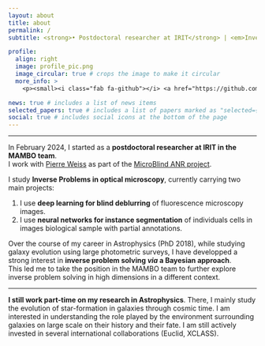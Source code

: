 ```yaml
---
layout: about
title: about
permalink: /
subtitle: <strong>• Postdoctoral researcher at IRIT</strong> | <em>Inverse Problems in optical microscopy</em><br><strong>• PhD in Astrophysics</strong> | <em> Large-scale structures and galaxy evolution from data</em>

profile:
  align: right
  image: profile_pic.png
  image_circular: true # crops the image to make it circular
  more_info: >
    <p><small><i class="fab fa-github"></i> <a href="https://github.com/fsarron"> @fsarron</a></small></p>

news: true # includes a list of news items
selected_papers: true # includes a list of papers marked as "selected={true}"
social: true # includes social icons at the bottom of the page
---
```


* * *

In February 2024, I started as a **postdoctoral researcher at IRIT in the MAMBO team**.  
I work with [Pierre Weiss](https://www.math.univ-toulouse.fr/~weiss/) as part of the [MicroBlind ANR project](https://anr.fr/Project-ANR-21-CE48-0008).

I study **Inverse Problems in optical microscopy**, currently carrying two main projects: 
1. I use **deep learning for blind deblurring** of fluorescence microscopy images.
2. I use **neural networks for instance segmentation** of individuals cells in images biological sample with partial annotations.


Over the course of my career in Astrophysics (PhD 2018), while studying galaxy evolution using large photometric surveys, I have developped a strong interest in **inverse problem solving _via_ a Bayesian approach**.  
This led me to take the position in the MAMBO team to further explore inverse problem solving in high dimensions in a different context.

* * *
**I still work part-time on my research in Astrophysics**. There, I mainly study the evolution of star-formation in galaxies through cosmic time. 
I am interested in understanding the role played by the environment surrounding galaxies on large scale on their history and their fate. 
I am still actively invested in several international collaborations (Euclid, XCLASS).
